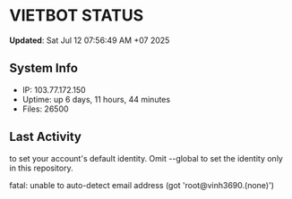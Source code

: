 # VIETBOT STATUS
**Updated**: Sat Jul 12 07:56:49 AM +07 2025

## System Info
- IP: 103.77.172.150
- Uptime: up 6 days, 11 hours, 44 minutes
- Files: 26500

## Last Activity

to set your account's default identity.
Omit --global to set the identity only in this repository.

fatal: unable to auto-detect email address (got 'root@vinh3690.(none)')

